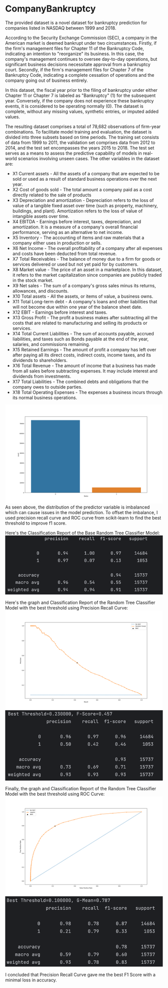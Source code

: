 # CompanyBankruptcy
The provided dataset is a novel dataset for bankruptcy prediction for companies listed in NASDAQ between 1999 and 2018.

According to the Security Exchange Commission (SEC), a company in the American market is deemed bankrupt under two circumstances. Firstly, if the firm's management files for Chapter 11 of the Bankruptcy Code, indicating an intention to "reorganize" its business. In this case, the company's management continues to oversee day-to-day operations, but significant business decisions necessitate approval from a bankruptcy court. Secondly, if the firm's management files for Chapter 7 of the Bankruptcy Code, indicating a complete cessation of operations and the company going out of business entirely.

In this dataset, the fiscal year prior to the filing of bankruptcy under either Chapter 11 or Chapter 7 is labeled as "Bankruptcy" (1) for the subsequent year. Conversely, if the company does not experience these bankruptcy events, it is considered to be operating normally (0). The dataset is complete, without any missing values, synthetic entries, or imputed added values.

The resulting dataset comprises a total of 78,682 observations of firm-year combinations. To facilitate model training and evaluation, the dataset is divided into three subsets based on time periods. The training set consists of data from 1999 to 2011, the validation set comprises data from 2012 to 2014, and the test set encompasses the years 2015 to 2018. The test set serves as a means to assess the predictive capability of models in real-world scenarios involving unseen cases. The other variables in the dataset are:

* X1	Current assets - All the assets of a company that are expected to be sold or used as a result of standard
business operations over the next year.
* X2	Cost of goods sold - The total amount a company paid as a cost directly related to the sale of products
* X3	Depreciation and amortization - Depreciation refers to the loss of value of a tangible fixed asset over
time (such as property, machinery, buildings, and plant). Amortization refers to the loss of value of
intangible assets over time.
* X4	EBITDA - Earnings before interest, taxes, depreciation, and amortization. It is a measure of a company's
overall financial performance, serving as an alternative to net income.
* X5	Inventory - The accounting of items and raw materials that a company either uses in production or sells.
* X6	Net Income - The overall profitability of a company after all expenses and costs have been deducted from
total revenue.
* X7	Total Receivables - The balance of money due to a firm for goods or services delivered or used but not
yet paid for by customers.
* X8	Market value - The price of an asset in a marketplace. In this dataset, it refers to the market
capitalization since companies are publicly traded in the stock market.
* X9	Net sales - The sum of a company's gross sales minus its returns, allowances, and discounts.
* X10	Total assets - All the assets, or items of value, a business owns.
* X11	Total Long-term debt - A company's loans and other liabilities that will not become due within one year
of the balance sheet date.
* X12	EBIT - Earnings before interest and taxes.
* X13	Gross Profit - The profit a business makes after subtracting all the costs that are related to
manufacturing and selling its products or services.
* X14	Total Current Liabilities - The sum of accounts payable, accrued liabilities, and taxes such as Bonds
payable at the end of the year, salaries, and commissions remaining.
* X15	Retained Earnings - The amount of profit a company has left over after paying all its direct costs,
indirect costs, income taxes, and its dividends to shareholders.
* X16	Total Revenue - The amount of income that a business has made from all sales before subtracting expenses.
It may include interest and dividends from investments.
* X17	Total Liabilities - The combined debts and obligations that the company owes to outside parties.
* X18	Total Operating Expenses - The expenses a business incurs through its normal business operations.

![Predictor Count](Graphs/PredictorCount.png) 
As seen above, the distribution of the predictor variable is imbalanced which can cause issues in the model prediction.
To offset the imbalance, I used precision recall curve and ROC curve from scikit-learn to find the best threshold to improve f1 score.

Here's the Classification Report of the Base Random Tree Classifier Model:
![Base Model](Graphs/BaseModel.png)

Here's the graph and Classification Report of the Random Tree Classifier Model with the best threshold using Precision Recall Curve:
![Precision Recall Curve](Graphs/PrecisionRecallGraph.png)
![Precision Recall Adj](Graphs/PrecisionRecallAdj.png)

Finally, the graph and Classification Report of the Random Tree Classifier Model with the best threshold using ROC Curve:
![ROC Curve](Graphs/ROCGraph.png)
![ROC Adj](Graphs/ROCAdj.png)

I concluded that Precision Recall Curve gave me the best F1 Score with a minimal loss in accuracy.




